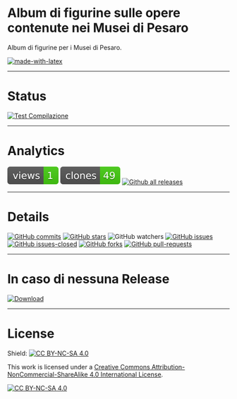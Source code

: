 # Album di figurine sulle opere contenute nei Musei di Pesaro
Album di figurine per i Musei di Pesaro.  

[![made-with-latex](https://img.shields.io/badge/Made%20with-LaTeX-1f425f.svg)](https://www.latex-project.org/)

---

# Status
[![Test Compilazione](https://github.com/Pomodoro-Musei-di-Pesaro/Pesaro-Museums-stickers-Album/actions/workflows/LaTeX_Action.yml/badge.svg?branch=main&event=push)](https://github.com/Pomodoro-Musei-di-Pesaro/Pesaro-Museums-stickers-Album/actions/workflows/LaTeX_Action.yml)

---

# Analytics
[![views](https://raw.githubusercontent.com/Pomodoro-Musei-di-Pesaro/Pesaro-Museums-stickers-Album/traffic/traffic-Pesaro-Museums-stickers-Album/views.svg)](https://github.com/Pomodoro-Musei-di-Pesaro/Pesaro-Museums-stickers-Album)
[![clones](https://raw.githubusercontent.com/Pomodoro-Musei-di-Pesaro/Pesaro-Museums-stickers-Album/traffic/traffic-Pesaro-Museums-stickers-Album/clones.svg)](https://github.com/Pomodoro-Musei-di-Pesaro/Pesaro-Museums-stickers-Album)
[![Github all releases](https://img.shields.io/github/downloads/Pomodoro-Musei-di-Pesaro/Pesaro-Museums-stickers-Album/total.svg)](https://GitHub.com/Pomodoro-Musei-di-Pesaro/Pesaro-Museums-stickers-Album/releases/)

---

# Details
[![GitHub commits](https://badgen.net/github/commits/Pomodoro-Musei-di-Pesaro/Pesaro-Museums-stickers-Album)](https://GitHub.com/Pomodoro-Musei-di-Pesaro/Pesaro-Museums-stickers-Album/commit/)
[![GitHub stars](https://badgen.net/github/stars/Pomodoro-Musei-di-Pesaro/Pesaro-Museums-stickers-Album)](https://GitHub.com/Pomodoro-Musei-di-Pesaro/Pesaro-Museums-stickers-Album/stargazers/)
![GitHub watchers](https://img.shields.io/github/watchers/Pomodoro-Musei-di-Pesaro/Pesaro-Museums-stickers-Album?color=blue&link=https%3A%2F%2Fgithub.com%2FPomodoro-Musei-di-Pesaro%2FPesaro-Museums-stickers-Album%2Fwatchers)
[![GitHub issues](https://img.shields.io/github/issues/Pomodoro-Musei-di-Pesaro/Pesaro-Museums-stickers-Album.svg)](https://GitHub.com/Pomodoro-Musei-di-Pesaro/Pesaro-Museums-stickers-Album/issues/)
[![GitHub issues-closed](https://img.shields.io/github/issues-closed/Pomodoro-Musei-di-Pesaro/Pesaro-Museums-stickers-Album.svg)](https://GitHub.com/Pomodoro-Musei-di-Pesaro/Pesaro-Museums-stickers-Album/issues?q=is%3Aissue+is%3Aclosed)
[![GitHub forks](https://badgen.net/github/forks/Pomodoro-Musei-di-Pesaro/Pesaro-Museums-stickers-Album/)](https://GitHub.com/Pomodoro-Musei-di-Pesaro/Pesaro-Museums-stickers-Album/network/)
[![GitHub pull-requests](https://img.shields.io/github/issues-pr/Pomodoro-Musei-di-Pesaro/Pesaro-Museums-stickers-Album.svg)](https://GitHub.com/Pomodoro-Musei-di-Pesaro/Pesaro-Museums-stickers-Album/pull/)

---

# In caso di nessuna Release
[![Download](https://custom-icon-badges.demolab.com/badge/-Scarica%20i%20documenti%20dimostrativi-blue?style=for-the-badge&logo=download&logoColor=white "Download zip")](https://nightly.link/Pomodoro-Musei-di-Pesaro/Pesaro-Museums-stickers-Album/workflows/LaTeX_Action/main/Album.zip)


---

# License
Shield: [![CC BY-NC-SA 4.0][cc-by-nc-sa-shield]][cc-by-nc-sa]

This work is licensed under a
[Creative Commons Attribution-NonCommercial-ShareAlike 4.0 International License][cc-by-nc-sa].

[![CC BY-NC-SA 4.0][cc-by-nc-sa-image]][cc-by-nc-sa]

[cc-by-nc-sa]: http://creativecommons.org/licenses/by-nc-sa/4.0/
[cc-by-nc-sa-image]: https://licensebuttons.net/l/by-nc-sa/4.0/88x31.png
[cc-by-nc-sa-shield]: https://img.shields.io/badge/License-CC%20BY--NC--SA%204.0-lightgrey.svg
